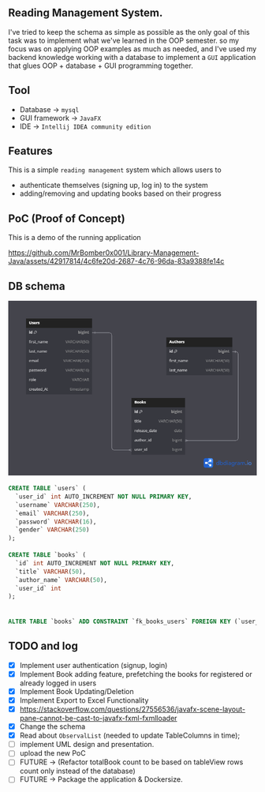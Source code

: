 ## Reading Management System.


I've tried to keep the schema as simple as possible as the only goal of this task was to implement what we've learned in the OOP semester.
so my focus was on applying OOP examples as much as needed, and I've used my backend knowledge working with a database to implement a `GUI`
application that glues OOP + database + GUI programming together.

## Tool
- Database -> `mysql`
- GUI framework -> `JavaFX`
- IDE -> `Intellij IDEA community edition`

## Features

This is a simple `reading management` system which allows users to
- authenticate themselves (signing up, log in) to the system
- adding/removing and updating books based on their progress

## PoC (Proof of Concept)
This is a demo of the running application


https://github.com/MrBomber0x001/Library-Management-Java/assets/42917814/4c6fe20d-2687-4c76-96da-83a9388fe14c




## DB schema

![Database Schema Diagram](./assets/DB_SCHEMA.png)

```sql
CREATE TABLE `users` (
  `user_id` int AUTO_INCREMENT NOT NULL PRIMARY KEY,
  `username` VARCHAR(250),
  `email` VARCHAR(250),
  `password` VARCHAR(16),
  `gender` VARCHAR(250)
);

CREATE TABLE `books` (
  `id` int AUTO_INCREMENT NOT NULL PRIMARY KEY,
  `title` VARCHAR(50),
  `author_name` VARCHAR(50),
  `user_id` int
);


ALTER TABLE `books` ADD CONSTRAINT `fk_books_users` FOREIGN KEY (`user_id`) REFERENCES `users` (`user_id`);
```




## TODO and log
- [x] Implement user authentication (signup, login)
- [x] Implement Book adding feature, prefetching the books for registered or already logged in users
- [x] Implement Book Updating/Deletion
- [x] Implement Export to Excel Functionality
- [x] <https://stackoverflow.com/questions/27556536/javafx-scene-layout-pane-cannot-be-cast-to-javafx-fxml-fxmlloader>
- [x] Change the schema
- [x] Read about `ObservalList` (needed to update TableColumns in time);
- [ ] implement UML design and presentation.
- [ ] upload the new PoC
- [ ] FUTURE -> (Refactor totalBook count to be based on tableView rows count only instead of the database)
- [ ] FUTURE -> Package the application & Dockersize.
